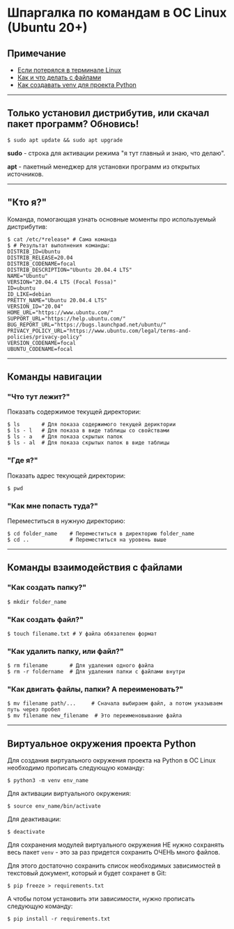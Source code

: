 # Шпаргалка по командам в ОС Linux (Ubuntu 20+)

## Примечание

- [Если потерялся в терминале Linux](#команды-навигации)
- [Как и что делать с файлами](#команды-взаимодействия-с-файлами)
- [Как создавать venv для проекта Python](#виртуальное-окружения-проекта-python)

___

## Только установил дистрибутив, или скачал пакет программ? Обновись!

```console
$ sudo apt update && sudo apt upgrade
```

**sudo** -  строка для активации режима "я тут главный и знаю, что делаю".

**apt** - пакетный менеджер для установки программ из открытых источников.

___

## "Кто я?"

Команда, помогающая узнать основные моменты про используемый дистрибутив:

```console
$ cat /etc/*release* # Сама команда
$ # Результат выполнения команды:
DISTRIB_ID=Ubuntu
DISTRIB_RELEASE=20.04
DISTRIB_CODENAME=focal
DISTRIB_DESCRIPTION="Ubuntu 20.04.4 LTS"
NAME="Ubuntu"
VERSION="20.04.4 LTS (Focal Fossa)"
ID=ubuntu
ID_LIKE=debian
PRETTY_NAME="Ubuntu 20.04.4 LTS"
VERSION_ID="20.04"
HOME_URL="https://www.ubuntu.com/"
SUPPORT_URL="https://help.ubuntu.com/"
BUG_REPORT_URL="https://bugs.launchpad.net/ubuntu/"
PRIVACY_POLICY_URL="https://www.ubuntu.com/legal/terms-and-policies/privacy-policy"
VERSION_CODENAME=focal
UBUNTU_CODENAME=focal
```

___

## Команды навигации

### "Что тут лежит?"

Показать содержимое текущей директории:

```console
$ ls       # Для показа содержимого текущей дериктории
$ ls - l   # Для показа в виде таблицы со свойствами
$ ls - a   # Для показа скрытых папок
$ ls - al  # Для показа скрытых папок в виде таблицы
```

### "Где я?"

Показать адрес текующей директории:

```console
$ pwd
```

### "Как мне попасть туда?"

Переместиться в нужную директорию:

```console
$ cd folder_name    # Переместиться в директорию folder_name
$ cd ..             # Переместиться на уровень выше
```

___

## Команды взаимодействия с файлами

### "Как создать папку?"

```console
$ mkdir folder_name 
```

### "Как создать файл?"

```console
$ touch filename.txt # У файла обязателен формат
```

### "Как удалить папку, или файл?"

```console
$ rm filename       # Для удаления одного файла
$ rm -r foldername  # Для удаления папки с файлами внутри
```

### "Как двигать файлы, папки? А переименовать?"

```console
$ mv filename path/...     # Сначала выбираем файл, а потом указываем путь через пробел
$ mv filename new_filename  # Это переименовывание файла
```

___

## Виртуальное окружения проекта Python

Для создания виртуального окружения проекта на Python в ОС Linux необходимо прописать следующую команду:

```console
$ python3 -m venv env_name 
```

Для активации виртуального окружения:

```console
$ source env_name/bin/activate
```

Для деактивации:

```console
$ deactivate
```

Для сохранения модулей виртуального окружения НЕ нужно сохранять весь пакет `venv` - это за раз придется сохранить ОЧЕНЬ много файлов. 

Для этого достаточно сохранить список необходимых зависимостей в текстовый документ, который и будет сохранет в Git:

```console
$ pip freeze > requirements.txt
```

А чтобы потом установить эти зависимости, нужно прописать следующую команду:

```console
$ pip install -r requirements.txt
```
